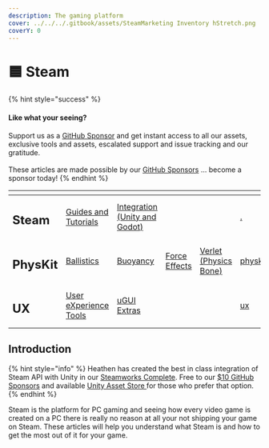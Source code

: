 ```yaml
---
description: The gaming platform
cover: ../../../.gitbook/assets/SteamMarketing Inventory hStretch.png
coverY: 0
---
```


# 🟦 Steam

{% hint style="success" %}
#### Like what your seeing?

Support us as a [GitHub Sponsor](../../../) and get instant access to all our assets, exclusive tools and assets, escalated support and issue tracking and our gratitude.\
\
These articles are made possible by our [GitHub Sponsors](../../../) ... become a sponsor today!
{% endhint %}

<table data-view="cards"><thead><tr><th></th><th></th><th></th><th></th><th></th><th data-hidden data-card-target data-type="content-ref"></th><th data-hidden data-card-cover data-type="files"></th></tr></thead><tbody><tr><td><h2>Steam</h2></td><td><a href="./">Guides and Tutorials</a></td><td><a href="../../../assets/steamworks/">Integration (Unity and Godot)</a></td><td></td><td></td><td><a href="./">.</a></td><td><a href="../../../.gitbook/assets/Steamworks Card.png">Steamworks Card.png</a></td></tr><tr><td><h2>PhysKit</h2></td><td><a href="../../../assets/physkit/learning/sample-scenes/1-ballistic-basics.md">Ballistics</a></td><td><a href="../../../assets/physkit/learning/sample-scenes/1-buoyancy-example.md">Buoyancy</a></td><td><a href="../../../assets/physkit/learning/sample-scenes/1-force-effect-fields.md">Force Effects</a></td><td><a href="../../../assets/physkit/learning/sample-scenes/2-verlet-spring-skinned-mesh.md">Verlet (Physics Bone)</a></td><td><a href="../../../assets/physkit/">physkit</a></td><td><a href="../../../.gitbook/assets/PhysKit Card.png">PhysKit Card.png</a></td></tr><tr><td><h2>UX</h2></td><td><a href="../../../assets/ux/learning/core-concepts/">User eXperience Tools</a></td><td><a href="../../../assets/ux/learning/ugui-extras/">uGUI Extras</a></td><td></td><td></td><td><a href="../../../assets/ux/">ux</a></td><td><a href="../../../.gitbook/assets/Splash Screen (1).png">Splash Screen (1).png</a></td></tr></tbody></table>

## Introduction

{% hint style="info" %}
Heathen has created the best in class integration of Steam API with Unity in our [Steamworks Complete](../../../assets/steamworks/). Free to our [$10 GitHub Sponsors](https://github.com/sponsors/heathen-engineering) and available [Unity Asset Store ](https://assetstore.unity.com/packages/tools/integration/steam-api-steamworks-complete-190316)for those who prefer that option.
{% endhint %}

Steam is the platform for PC gaming and seeing how every video game is created on a PC there is really no reason at all your not shipping your game on Steam. These articles will help you understand what Steam is and how to get the most out of it for your game.
